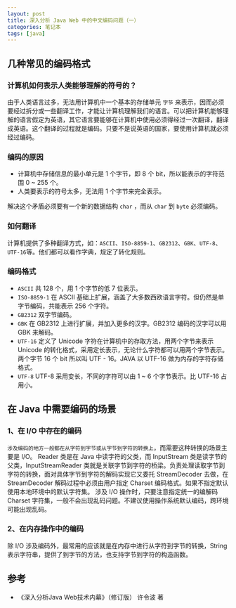 ```yaml
---
layout: post
title: 深入分析 Java Web 中的中文编码问题（一）
categories: 笔记本
tags: [java]
---
```


## 几种常见的编码格式

### 计算机如何表示人类能够理解的符号的？

由于人类语言过多，无法用计算机中一个基本的存储单元 `字节` 来表示，因而必须要经过拆分或一些翻译工作，才能让计算机理解我们的语言。可以把计算机能够理解的语言假定为英语，其它语言要能够在计算机中使用必须得经过一次翻译，翻译成英语。这个翻译的过程就是编码。只要不是说英语的国家，要使用计算机就必须经过编码。

### 编码的原因

* 计算机中存储信息的最小单元是 1 个字节，即 8 个 bit，所以能表示的字符范围 0 ~ 255 个。
* 人类要表示的符号太多，无法用 1 个字节来完全表示。

解决这个矛盾必须要有一个新的数据结构 `char` ，而从 `char` 到 `byte` 必须编码。

### 如何翻译

计算机提供了多种翻译方式，如：`ASCII`、`ISO-8859-1`、`GB2312`、`GBK`、`UTF-8`、`UTF-16`等。他们都可以看作字典，规定了转化规则。

### 编码格式

* `ASCII` 共 128 个，用 1 个字节的低 7 位表示。
* `ISO-8859-1` 在 ASCII 基础上扩展，涵盖了大多数西欧语言字符。但仍然是单字节编码，共能表示 256 个字符。
* `GB2312` 双字节编码。
* `GBK` 在 GB2312 上进行扩展，并加入更多的汉字。GB2312 编码的汉字可以用 GBK 来解码。
* `UTF-16` 定义了 Unicode 字符在计算机中的存取方法，用两个字节来表示 Unicode 的转化格式，采用定长表示，无论什么字符都可以用两个字节表示。两个字节 16 个 bit 所以叫 UTF - 16。JAVA 以 UTF-16 做为内存的字符存储格式。
* `UTF-8` UTF-8 采用变长，不同的字符可以由 1 ~ 6 个字节表示。比 UTF-16 占用小。

## 在 Java 中需要编码的场景

### 1、在 I/O 中存在的编码

`涉及编码的地方一般都在从字符到字节或从字节到字符的转换上`，而需要这种转换的场景主要是 I/O。
Reader 类是在 Java 中读字符的父类，而 InputStream 类是读字节的父类，InputStreamReader 类就是关联字节到字符的桥梁。负责处理读取字节到字符的转换，面对具体字节到字符的解码实现它又委托 StreamDecoder 去做，在 StreamDecoder 解码过程中必须由用户指定 Charset 编码格式。如果不指定默认使用本地环境中的默认字符集。
涉及 I/O 操作时，只要注意指定统一的编解码 Charset 字符集，一般不会出现乱码问题。不建议使用操作系统默认编码，跨环境可能出现乱码。

### 2、在内存操作中的编码

除 I/O 涉及编码外，最常用的应该就是在内存中进行从字符到字节的转换，String 表示字符串，提供了到字节的方法，也支持字节到字符的构造函数。

## 参考

* 《深入分析Java Web技术内幕》（修订版） 许令波 著
